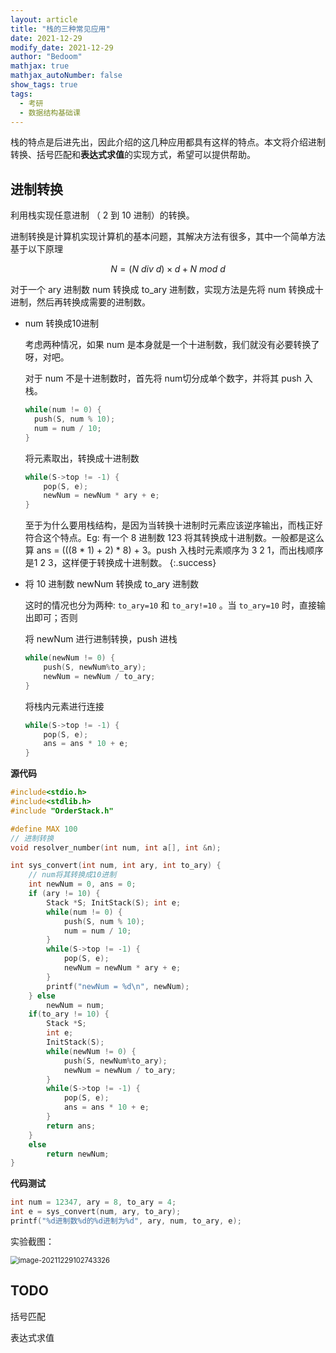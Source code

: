 ```yaml
---
layout: article
title: "栈的三种常见应用"
date: 2021-12-29
modify_date: 2021-12-29
author: "Bedoom"
mathjax: true
mathjax_autoNumber: false
show_tags: true
tags: 
  - 考研
  - 数据结构基础课
---
```


栈的特点是后进先出，因此介绍的这几种应用都具有这样的特点。本文将介绍进制转换、括号匹配和**表达式求值**的实现方式，希望可以提供帮助。

## 进制转换

利用栈实现任意进制 （ 2 到 10 进制）的转换。

进制转换是计算机实现计算机的基本问题，其解决方法有很多，其中一个简单方法基于以下原理

$$
N = (N\ div \ d) \times d + N \ mod \ d
$$

对于一个 ary 进制数 num 转换成 to_ary 进制数，实现方法是先将 num 转换成十进制，然后再转换成需要的进制数。

* num 转换成10进制 

  考虑两种情况，如果 num 是本身就是一个十进制数，我们就没有必要转换了呀，对吧。

  对于 num 不是十进制数时，首先将 num切分成单个数字，并将其 push 入栈。

    ```c++
  while(num != 0) {
      push(S, num % 10);
      num = num / 10;
  }
    ```

  将元素取出，转换成十进制数

  ```c++
  while(S->top != -1) {  
      pop(S, e);
      newNum = newNum * ary + e;
  }
  ```

  

  至于为什么要用栈结构，是因为当转换十进制时元素应该逆序输出，而栈正好符合这个特点。Eg: 有一个 8 进制数 123 将其转换成十进制数。一般都是这么算 ans = (((8 * 1) + 2) * 8) + 3。push 入栈时元素顺序为 3 2 1，而出栈顺序是1 2 3，这样便于转换成十进制数。
  {:.success}

* 将 10 进制数 newNum 转换成 to_ary 进制数

  这时的情况也分为两种: `to_ary=10` 和 `to_ary!=10` 。当 `to_ary=10` 时，直接输出即可；否则

  将 newNum 进行进制转换，push 进栈

  ```c++
  while(newNum != 0) {
      push(S, newNum%to_ary); 
      newNum = newNum / to_ary; 
  } 
  ```

  将栈内元素进行连接

  ```c++
  while(S->top != -1) {
      pop(S, e);
      ans = ans * 10 + e;
  }
  ```

**源代码**

```c++
#include<stdio.h>
#include<stdlib.h>
#include "OrderStack.h"

#define MAX 100
// 进制转换
void resolver_number(int num, int a[], int &n);

int sys_convert(int num, int ary, int to_ary) {
    // num将其转换成10进制 
    int newNum = 0, ans = 0;
    if (ary != 10) {
        Stack *S; InitStack(S); int e;
        while(num != 0) {
            push(S, num % 10);
            num = num / 10;
        }
        while(S->top != -1) {
            pop(S, e);
            newNum = newNum * ary + e;
        }
        printf("newNum = %d\n", newNum);
    } else
        newNum = num;
    if(to_ary != 10) {
        Stack *S;
        int e;
        InitStack(S);
        while(newNum != 0) {
            push(S, newNum%to_ary); 
            newNum = newNum / to_ary; 
        } 
        while(S->top != -1) {
            pop(S, e);
            ans = ans * 10 + e;
        }
        return ans;
    } 
    else
        return newNum;   
}
```

**代码测试**

```c++
int num = 12347, ary = 8, to_ary = 4; 
int e = sys_convert(num, ary, to_ary);
printf("%d进制数%d的%d进制为%d", ary, num, to_ary, e);
```

实验截图：

<img src="https://gitee.com/bedoom/images/raw/master/202112291027618.png" alt="image-20211229102743326" style="zoom: 80%;" />



## TODO

括号匹配

表达式求值



